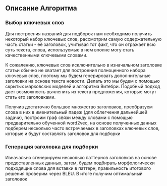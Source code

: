 ## Описание Алгоритма

### Выбор ключевых слов

Для построения названий для подборок нам необходимо получить некоторый набор ключевых слов, рассмотрим самую содержательную часть статьи - её заголовок, учитывая тот факт, что он отражает всю суть текста, слова, используемые в нем вполне могу стать качественными ключевыми словами.

К сожалению, ключевых слов исключительно в изначальном заголовке статьи обычно не хватает для построения полноценного набора ключевых слов, поэтому мы будем генерировать дополнительные заголовки на основе текста новости. Делать это мы будем с помощью скрытых марковских моделей и алгоритма Витебри. Подобный подход дает возможность вычленить из текста предложения, которые могут стать его заголовками.

Получив достаточно большое множество заголовков, преобразуем слова в них в именительный падеж (для облегчения дальнейшей задачи), построим граф связи между словами с помощью предварительно обученной word2vec, на основе полученных данных подберем несколько часто встречаемых в заголовках ключевых слов, которые и будут составлять заголовок для подборки

### Генерация заголовка для подборки

Изначально сгенерируем несколько паттернов заголовков на основе предоставленных данных, затем, будем подбирать морфологически подходящие слова для вставки в паттерн, правильность итогового решения проверим через BLEU. В итоге получим оптимальный заголовок

